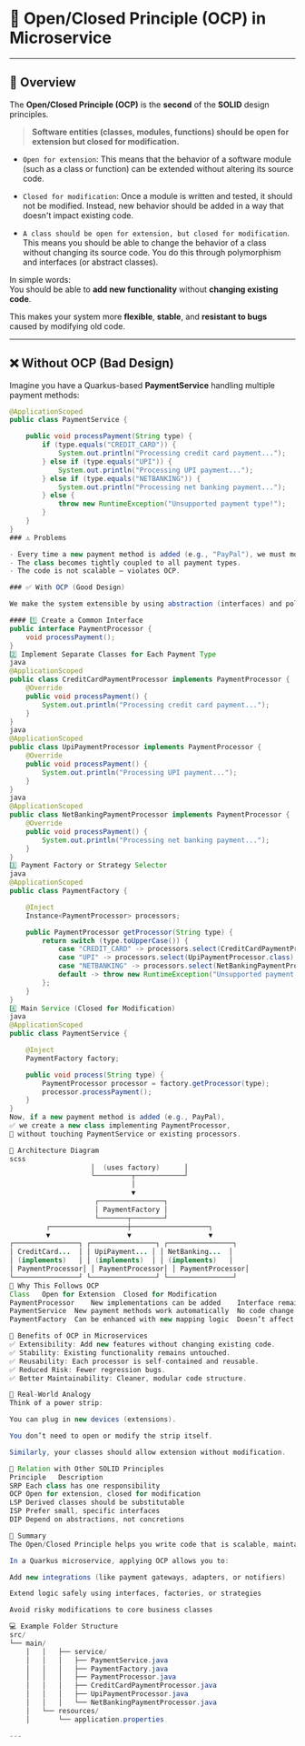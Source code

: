 # 🧩 Open/Closed Principle (OCP) in Microservice

---

## 📘 Overview

The **Open/Closed Principle (OCP)** is the **second** of the **SOLID** design principles.

> **Software entities (classes, modules, functions) should be open for extension but closed for modification.**

- `Open for extension`: This means that the behavior of a software module (such as a class or function) can be extended without altering its source code.

- `Closed for modification`: Once a module is written and tested, it should not be modified. Instead, new behavior should be added in a way that doesn't impact existing code.

- `A class should be open for extension, but closed for modification`. This means you should be able to change the behavior of a class without changing its source code. You do this through polymorphism and interfaces (or abstract classes).

In simple words:  
You should be able to **add new functionality** without **changing existing code**.

This makes your system more **flexible**, **stable**, and **resistant to bugs** caused by modifying old code.

---

## ❌ Without OCP (Bad Design)

Imagine you have a Quarkus-based **PaymentService** handling multiple payment methods:

```java
@ApplicationScoped
public class PaymentService {

    public void processPayment(String type) {
        if (type.equals("CREDIT_CARD")) {
            System.out.println("Processing credit card payment...");
        } else if (type.equals("UPI")) {
            System.out.println("Processing UPI payment...");
        } else if (type.equals("NETBANKING")) {
            System.out.println("Processing net banking payment...");
        } else {
            throw new RuntimeException("Unsupported payment type!");
        }
    }
}
### ⚠️ Problems

- Every time a new payment method is added (e.g., "PayPal"), we must modify this class.
- The class becomes tightly coupled to all payment types.
- The code is not scalable — violates OCP.

### ✅ With OCP (Good Design)

We make the system extensible by using abstraction (interfaces) and polymorphism.

#### 1️⃣ Create a Common Interface
public interface PaymentProcessor {
    void processPayment();
}
2️⃣ Implement Separate Classes for Each Payment Type
java
@ApplicationScoped
public class CreditCardPaymentProcessor implements PaymentProcessor {
    @Override
    public void processPayment() {
        System.out.println("Processing credit card payment...");
    }
}
java
@ApplicationScoped
public class UpiPaymentProcessor implements PaymentProcessor {
    @Override
    public void processPayment() {
        System.out.println("Processing UPI payment...");
    }
}
java
@ApplicationScoped
public class NetBankingPaymentProcessor implements PaymentProcessor {
    @Override
    public void processPayment() {
        System.out.println("Processing net banking payment...");
    }
}
3️⃣ Payment Factory or Strategy Selector
java
@ApplicationScoped
public class PaymentFactory {

    @Inject
    Instance<PaymentProcessor> processors;

    public PaymentProcessor getProcessor(String type) {
        return switch (type.toUpperCase()) {
            case "CREDIT_CARD" -> processors.select(CreditCardPaymentProcessor.class).get();
            case "UPI" -> processors.select(UpiPaymentProcessor.class).get();
            case "NETBANKING" -> processors.select(NetBankingPaymentProcessor.class).get();
            default -> throw new RuntimeException("Unsupported payment type!");
        };
    }
}
4️⃣ Main Service (Closed for Modification)
java
@ApplicationScoped
public class PaymentService {

    @Inject
    PaymentFactory factory;

    public void process(String type) {
        PaymentProcessor processor = factory.getProcessor(type);
        processor.processPayment();
    }
}
Now, if a new payment method is added (e.g., PayPal),
✅ we create a new class implementing PaymentProcessor,
🚫 without touching PaymentService or existing processors.

🧱 Architecture Diagram
scss
                    │  (uses factory)      │
                    └─────────┬────────────┘
                              │
                              ▼
                     ┌────────────────┐
                     │ PaymentFactory │
                     └───────┬────────┘
         ┌───────────────────┼───────────────────┐
         ▼                   ▼                   ▼
┌────────────────┐ ┌────────────────┐ ┌────────────────┐
│ CreditCard...  │ │ UpiPayment... │ │ NetBanking...  │
│ (implements)   │ │ (implements)  │ │ (implements)   │
│ PaymentProcessor│ │ PaymentProcessor│ │ PaymentProcessor│
└────────────────┘ └────────────────┘ └────────────────┘
🧠 Why This Follows OCP
Class	Open for Extension	Closed for Modification
PaymentProcessor	New implementations can be added	Interface remains unchanged
PaymentService	New payment methods work automatically	No code change required
PaymentFactory	Can be enhanced with new mapping logic	Doesn’t affect existing flow

🚀 Benefits of OCP in Microservices
✅ Extensibility: Add new features without changing existing code.
✅ Stability: Existing functionality remains untouched.
✅ Reusability: Each processor is self-contained and reusable.
✅ Reduced Risk: Fewer regression bugs.
✅ Better Maintainability: Cleaner, modular code structure.

🧩 Real-World Analogy
Think of a power strip:

You can plug in new devices (extensions).

You don’t need to open or modify the strip itself.

Similarly, your classes should allow extension without modification.

🔗 Relation with Other SOLID Principles
Principle	Description
SRP	Each class has one responsibility
OCP	Open for extension, closed for modification
LSP	Derived classes should be substitutable
ISP	Prefer small, specific interfaces
DIP	Depend on abstractions, not concretions

🏁 Summary
The Open/Closed Principle helps you write code that is scalable, maintainable, and future-proof.

In a Quarkus microservice, applying OCP allows you to:

Add new integrations (like payment gateways, adapters, or notifiers)

Extend logic safely using interfaces, factories, or strategies

Avoid risky modifications to core business classes

💻 Example Folder Structure
src/
└── main/
    │   │   ├── service/
    │   │   │   ├── PaymentService.java
    │   │   │   ├── PaymentFactory.java
    │   │   │   ├── PaymentProcessor.java
    │   │   │   ├── CreditCardPaymentProcessor.java
    │   │   │   ├── UpiPaymentProcessor.java
    │   │   │   └── NetBankingPaymentProcessor.java
    │   └── resources/
    │       └── application.properties

---